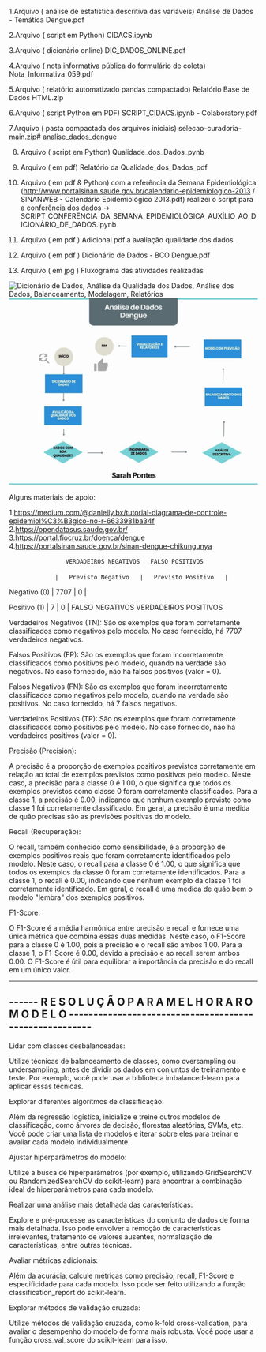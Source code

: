 1.Arquivo ( análise de estatística descritiva das variáveis) Análise de Dados - Temática Dengue.pdf 


2.Arquivo ( script em Python) CIDACS.ipynb


3.Arquivo ( dicionário online) DIC_DADOS_ONLINE.pdf


4.Arquivo ( nota informativa pública do formulário de coleta) Nota_Informativa_059.pdf


5.Arquivo ( relatório automatizado pandas compactado) Relatório Base de Dados HTML.zip


6.Arquivo ( script Python em PDF) SCRIPT_CIDACS.ipynb - Colaboratory.pdf


7.Arquivo ( pasta compactada dos arquivos iniciais) selecao-curadoria-main.zip# analise_dados_dengue

8. Arquivo ( script em Python) Qualidade_dos_Dados_pynb

9. Arquivo ( em pdf) Relatório da Qualidade_dos_Dados_pdf

10. Arquivo ( em pdf & Python) com a referência da Semana Epidemiológica (http://www.portalsinan.saude.gov.br/calendario-epidemiologico-2013 / SINANWEB - Calendário Epidemiológico 2013.pdf) realizei o script para a conferência dos dados -> SCRIPT_CONFERÊNCIA_DA_SEMANA_EPIDEMIOLÓGICA_AUXÍLIO_AO_DICIONÁRIO_DE_DADOS.ipynb

11. Arquivo ( em pdf ) Adicional.pdf a avaliação qualidade dos dados.

12. Arquivo ( em pdf ) Dicionário de Dados - BCO Dengue.pdf

13. Arquivo ( em jpg ) Fluxograma das atividades realizadas



![Dicionário de Dados, Análise da Qualidade dos Dados, Análise dos Dados, Balanceamento, Modelagem, Relatórios](URL_DA_IMAGEM)
![Logo do GitHub](https://github.com/SarahSouzaPontes/analise_dados_dengue/blob/main/Fluxograma.jpg)





Alguns materiais de apoio:

1.https://medium.com/@danielly.bx/tutorial-diagrama-de-controle-epidemiol%C3%B3gico-no-r-6633981ba34f
2.https://opendatasus.saude.gov.br/
3.https://portal.fiocruz.br/doenca/dengue
4.https://portalsinan.saude.gov.br/sinan-dengue-chikungunya
















                    VERDADEIROS NEGATIVOS   FALSO POSITIVOS

                 |   Previsto Negativo   |   Previsto Positivo   |

Negativo (0) |         7707              |           0           |

Positivo (1) |           7               |           0           |
                FALSO NEGATIVOS         VERDADEIROS POSITIVOS

Verdadeiros Negativos (TN): São os exemplos que foram corretamente classificados como negativos pelo modelo. No caso fornecido, há 7707 verdadeiros negativos.

Falsos Positivos (FP): São os exemplos que foram incorretamente classificados como positivos pelo modelo, quando na verdade são negativos. No caso fornecido, não há falsos positivos (valor = 0).

Falsos Negativos (FN): São os exemplos que foram incorretamente classificados como negativos pelo modelo, quando na verdade são positivos. No caso fornecido, há 7 falsos negativos.

Verdadeiros Positivos (TP): São os exemplos que foram corretamente classificados como positivos pelo modelo. No caso fornecido, não há verdadeiros positivos (valor = 0).

Precisão (Precision):

A precisão é a proporção de exemplos positivos previstos corretamente em relação ao total de exemplos previstos como positivos pelo modelo. Neste caso, a precisão para a classe 0 é 1.00, o que significa que todos os exemplos previstos como classe 0 foram corretamente classificados. Para a classe 1, a precisão é 0.00, indicando que nenhum exemplo previsto como classe 1 foi corretamente classificado. Em geral, a precisão é uma medida de quão precisas são as previsões positivas do modelo.

Recall (Recuperação):

O recall, também conhecido como sensibilidade, é a proporção de exemplos positivos reais que foram corretamente identificados pelo modelo. Neste caso, o recall para a classe 0 é 1.00, o que significa que todos os exemplos da classe 0 foram corretamente identificados. Para a classe 1, o recall é 0.00, indicando que nenhum exemplo da classe 1 foi corretamente identificado. Em geral, o recall é uma medida de quão bem o modelo "lembra" dos exemplos positivos.

F1-Score:

O F1-Score é a média harmônica entre precisão e recall e fornece uma única métrica que combina essas duas medidas. Neste caso, o F1-Score para a classe 0 é 1.00, pois a precisão e o recall são ambos 1.00. Para a classe 1, o F1-Score é 0.00, devido à precisão e ao recall serem ambos 0.00. O F1-Score é útil para equilibrar a importância da precisão e do recall em um único valor.

------------------------------------------------------------------------------------------------------------------------------------------------------------
------ R E S O L U Ç Ã O       P A R A            M E L H O R A R            O           M O D E L O -------------------------------------------------------
------------------------------------------------------------------------------------------------------------------------------------------------------------

Lidar com classes desbalanceadas:

Utilize técnicas de balanceamento de classes, como oversampling ou undersampling, antes de dividir os dados em conjuntos de treinamento e teste. Por exemplo, você pode usar a biblioteca imbalanced-learn para aplicar essas técnicas.

Explorar diferentes algoritmos de classificação:

Além da regressão logística, inicialize e treine outros modelos de classificação, como árvores de decisão, florestas aleatórias, SVMs, etc. Você pode criar uma lista de modelos e iterar sobre eles para treinar e avaliar cada modelo individualmente.

Ajustar hiperparâmetros do modelo:

Utilize a busca de hiperparâmetros (por exemplo, utilizando GridSearchCV ou RandomizedSearchCV do scikit-learn) para encontrar a combinação ideal de hiperparâmetros para cada modelo. 

Realizar uma análise mais detalhada das características:

Explore e pré-processe as características do conjunto de dados de forma mais detalhada. Isso pode envolver a remoção de características irrelevantes, tratamento de valores ausentes, normalização de características, entre outras técnicas.

Avaliar métricas adicionais:

Além da acurácia, calcule métricas como precisão, recall, F1-Score e especificidade para cada modelo. Isso pode ser feito utilizando a função classification_report do scikit-learn.


Explorar métodos de validação cruzada:

Utilize métodos de validação cruzada, como k-fold cross-validation, para avaliar o desempenho do modelo de forma mais robusta. Você pode usar a função cross_val_score do scikit-learn para isso.

